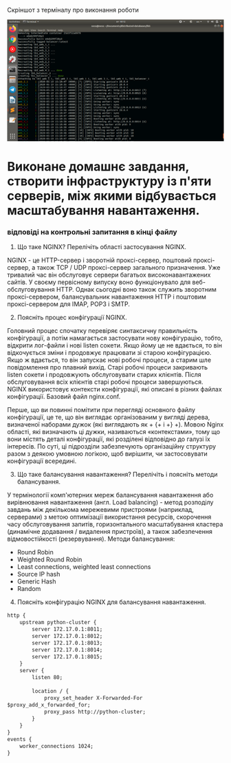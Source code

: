 Скріншот з терміналу про виконання роботи 

![alt text](screenshot/1.png "Скріншот терміналу")


# Виконане домашнє завдання, створити інфраструктуру із п'яти серверів, між якими відбувається масштабування навантаження.
### відповіді на контрольні запитання в кінці файлу

1. Що таке NGINX? Перелічіть області застосування NGINX.

NGINX - це HTTP-сервер і зворотній проксі-сервер, поштовий проксі-сервер, а також TCP / UDP проксі-сервер загального призначення. Уже тривалий час він обслуговує сервери багатьох високонавантажених сайтів.
У своєму первісному випуску воно функціонувало для веб-обслуговування HTTP. Однак сьогодні воно також служить зворотним проксі-сервером, балансувальник навантаження HTTP і поштовим проксі-сервером для IMAP, POP3 і SMTP.

2. Поясніть процес конфігурації NGINX.

Головний процес спочатку перевіряє синтаксичну правильність конфігурації, а потім намагається застосувати нову конфігурацію, тобто, відкрити лог-файли і нові listen сокети. Якщо йому це не вдається, то він відкочується зміни і продовжує працювати зі старою конфігурацією. Якщо ж вдається, то він запускає нові робочі процеси, а старим шле повідомлення про плавний вихід. Старі робочі процеси закривають listen сокети і продовжують обслуговувати старих клієнтів. Після обслуговування всіх клієнтів старі робочі процеси завершуються.
NGINX використовує контексти конфігурації, які описані в різних файлах конфігурації. Базовий файл nginx.conf.

Перше, що ви повинні помітити при перегляді основного файлу конфігурації, це те, що він виглядає організованим у вигляді дерева, визначеної наборами дужок (які виглядають як + {+ і +} +). Мовою Nginx області, які визначають ці дужки, називаються «контекстами», тому що вони містять деталі конфігурації, які розділені відповідно до галузі їх інтересів. По суті, ці підрозділи забезпечують організаційну структуру разом з деякою умовною логікою, щоб вирішити, чи застосовувати конфігурації всередині.

3. Що таке балансування навантаження? Перелічіть і поясніть методи балансування.

У термінології комп'ютерних мереж балансування навантаження або вирівнювання навантаження (англ. Load balancing) - метод розподілу завдань між декількома мережевими пристроями (наприклад, серверами) з метою оптимізації використання ресурсів, скорочення часу обслуговування запитів, горизонтального масштабування кластера (динамічне додавання / видалення пристроїв), а також забезпечення відмовостійкості (резервування).
Методи балансування:

* Round Robin
* Weighted Round Robin
* Least connections, weighted least connections
* Source IP hash
* Generic Hash
* Random

4. Поясніть конфігурацію NGINX для балансування навантаження.
```
http {
    upstream python-cluster {
        server 172.17.0.1:8011;
        server 172.17.0.1:8012;
        server 172.17.0.1:8013;
	    server 172.17.0.1:8014;
	    server 172.17.0.1:8015;
    }
    server {
        listen 80;

        location / {
            proxy_set_header X-Forwarded-For $proxy_add_x_forwarded_for;
            proxy_pass http://python-cluster;
        }
    }
}
events {
    worker_connections 1024;
}
```

